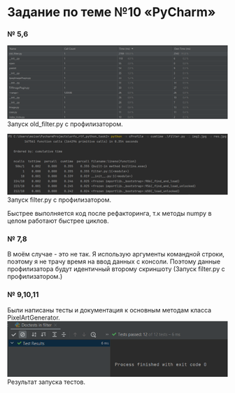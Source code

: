 # Задание по теме №10 «PyCharm»
### № 5,6
![alt text](images/old_filter_profile.png)
Запуск old_filter.py c профилизатором.

![alt text](images/filter_profile.png)
Запуск filter.py c профилизатором.

Быстрее выполняется код после рефакторинга, т.к методы numpy в целом работают быстрее циклов.
### № 7,8
В моём случае - это не так. Я использую аргументы командной строки, поэтому я не трачу время на ввод данных с консоли. Поэтому данные профилизатора будут идентичный второму скриншоту (Запуск filter.py c профилизатором.)
### № 9,10,11 
Были написаны тесты и документация к основным методам класса PixelArtGenerator.
![alt text](images/tests.png)
Результат запуска тестов.


